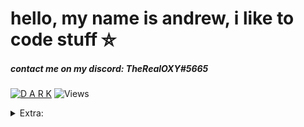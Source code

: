 # hello, my name is andrew, i like to code stuff ⛤
##### contact me on my discord: *TheRealOXY#5665*
[![D A R K](https://i.imgur.com/V4CzxIn.png)](https://i.imgur.com/V4CzxIn.png)
![Views](https://komarev.com/ghpvc/?username=TheRealOXY&color=B57EDC)


<details>
  <summary>Extra:</summary>

### Languages and my opinion on them (personal)
| Language        | Details | Ratings
| :----------: | ----- | :------:
| JavaScript | Alot of people start with this language, pretty basic | 5/10
| TypeScript | Superset of JavaScript, more secure | 5.5/10
| Python | Pretty good programming language, easy to operate, 7 miles of error log | 8/10
| C, C++ | Harder to learn, one of my favourites, used in Arduino | 7.5/10
| C# | Used in Unity engine #pog | 8/10
| Assembly | Old, symbolic address language | 3/10
| BashScript | Probably the most simple programming language i know, extra poins for Windows compatibility | 4/10
| VBScript | MYDOOM | 4/10
| HTML | Is this even a language? | 2/10
| CSS | Is this even a language? | 2/10
###### Don't take theese seriously please

### *[PEPPY](https://github.com/peppy) HIRE ME*

</details>
